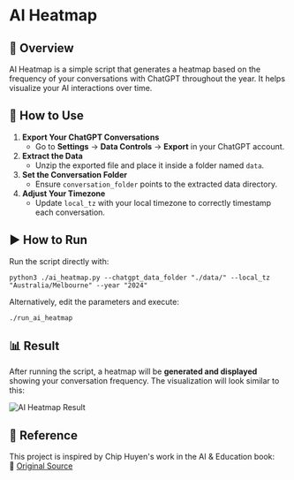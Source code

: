 # AI Heatmap

## 📌 Overview
AI Heatmap is a simple script that generates a heatmap based on the frequency of your conversations with ChatGPT throughout the year. It helps visualize your AI interactions over time.

## 🚀 How to Use

1. **Export Your ChatGPT Conversations**  
   - Go to **Settings** → **Data Controls** → **Export** in your ChatGPT account.  
2. **Extract the Data**  
   - Unzip the exported file and place it inside a folder named `data`.  
3. **Set the Conversation Folder**  
   - Ensure `conversation_folder` points to the extracted data directory.  
4. **Adjust Your Timezone**  
   - Update `local_tz` with your local timezone to correctly timestamp each conversation.  

## ▶️ How to Run

Run the script directly with:

```python3 ./ai_heatmap.py --chatgpt_data_folder "./data/" --local_tz "Australia/Melbourne" --year "2024"```

Alternatively, edit the parameters and execute:

```./run_ai_heatmap```

## 📊 Result

After running the script, a heatmap will be **generated and displayed** showing your conversation frequency. The visualization will look similar to this:

![AI Heatmap Result](./my_gpt_conversations_chart.png)

## 📖 Reference
This project is inspired by Chip Huyen's work in the AI & Education book:  
🔗 [Original Source](https://github.com/chiphuyen/aie-book/blob/main/scripts/ai-heatmap.ipynb)
